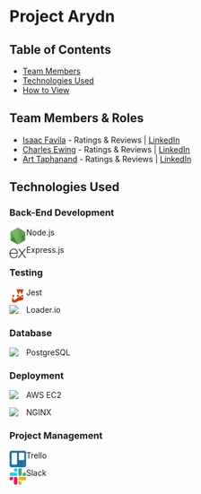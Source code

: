 # Project Arydn

## Table of Contents
- [Team Members](#team-members-&-roles)
- [Technologies Used](#technologies-used)
- [How to View](#how-to-view-and-interact-with-retail-portal)

## Team Members & Roles
- [Isaac Favila](https://github.com/IsaacFavila) - Ratings & Reviews | [LinkedIn](https://www.linkedin.com/in/isaacmfavila/)
- [Charles Ewing](https://github.com/charlesewing3) - Ratings & Reviews | [LinkedIn](https://www.linkedin.com/in/charlesewing3/) 
- [Art Taphanand](https://github.com/ataph15) - Ratings & Reviews | [LinkedIn](https://www.linkedin.com/in/art-taphanand/)


## Technologies Used

### Back-End Development
Node.js <img align="left" alt="Node JS" width="30px" src="https://raw.githubusercontent.com/github/explore/80688e429a7d4ef2fca1e82350fe8e3517d3494d/topics/nodejs/nodejs.png" />
<br />

Express.js <img align="left" alt="Express" width="30px" src="https://github.com/devicons/devicon/blob/master/icons/express/express-original.svg" />
<br />

### Testing
Jest <img align="left" alt="Jest" width="30px" src="https://raw.githubusercontent.com/vscode-icons/vscode-icons/master/icons/file_type_jest.svg?sanitize=true" />
<br />

Loader.io <img align="left" width="30px" src="https://res.cloudinary.com/crunchbase-production/image/upload/c_lpad,h_256,w_256,f_auto,q_auto:eco,dpr_1/v1420816527/efcb3lfvkif27xsoreye.png" />
<br />

### Database
PostgreSQL <img align="left" width="30px" src="https://icon2.cleanpng.com/20180315/ifq/kisspng-postgresql-logo-computer-software-database-open-source-vector-images-5aaa26e1a38cf4.7370214515211005136699.jpg" />
<br />

### Deployment
AWS EC2 <img align="left" width="30px" src="https://image.pngaaa.com/681/876681-middle.png" />
<br />

NGINX <img align="left" width="30px" src="https://icon2.cleanpng.com/20180329/zdw/kisspng-nginx-reverse-proxy-computer-software-web-cache-tr-container-5abc835fbb1742.2271946815223038397663.jpg" />
<br />

### Project Management
Trello <img align="left" alt="Trello" width="30px" src="https://raw.githubusercontent.com/devicons/devicon/master/icons/trello/trello-plain.svg" />
<br />

Slack <img align="left" alt="Slack" width="30px" src="https://github.com/devicons/devicon/blob/master/icons/slack/slack-original.svg" />
<br />
<br />

